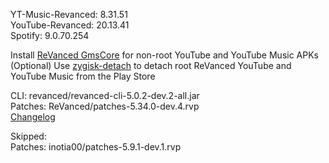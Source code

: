 YT-Music-Revanced: 8.31.51  
YouTube-Revanced: 20.13.41  
Spotify: 9.0.70.254  

Install [ReVanced GmsCore](https://github.com/ReVanced/GmsCore/releases/latest) for non-root YouTube and YouTube Music APKs  
(Optional) Use [zygisk-detach](https://github.com/j-hc/zygisk-detach/releases/latest) to detach root ReVanced YouTube and YouTube Music from the Play Store
  
CLI: revanced/revanced-cli-5.0.2-dev.2-all.jar  
Patches: ReVanced/patches-5.34.0-dev.4.rvp  
[Changelog](https://github.com/ReVanced/revanced-patches/releases/tag/v5.34.0-dev.4)  

Skipped:  
Patches: inotia00/patches-5.9.1-dev.1.rvp                  
